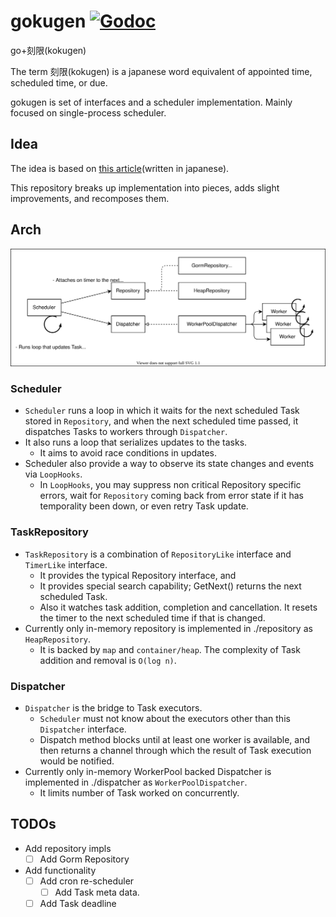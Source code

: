 # gokugen [![Godoc](https://godoc.org/github.com/ngicks/gokugen?status.svg)](https://godoc.org/github.com/ngicks/gokugen)

go+刻限(kokugen)

The term 刻限(kokugen) is a japanese word equivalent of appointed time, scheduled time, or due.

gokugen is set of interfaces and a scheduler implementation. Mainly focused on single-process scheduler.

## Idea

The idea is based on [this article](https://qiita.com/kawasin73/items/7af6766c7898a656b1ee)(written in japanese).

This repository breaks up implementation into pieces, adds slight improvements, and recomposes them.

## Arch

![arch.drawio.svg](./arch.drawio.svg)

### Scheduler

- `Scheduler` runs a loop in which it waits for the next scheduled Task stored in `Repository`, and when the next scheduled time passed, it dispatches Tasks to workers through `Dispatcher`.
- It also runs a loop that serializes updates to the tasks.
  - It aims to avoid race conditions in updates.
- Scheduler also provide a way to observe its state changes and events via `LoopHooks`.
  - In `LoopHooks`, you may suppress non critical Repository specific errors, wait for `Repository` coming back from error state if it has temporality been down, or even retry Task update.

### TaskRepository

- `TaskRepository` is a combination of `RepositoryLike` interface and `TimerLike` interface.
  - It provides the typical Repository interface, and
  - It provides special search capability; GetNext() returns the next scheduled Task.
  - Also it watches task addition, completion and cancellation. It resets the timer to the next scheduled time if that is changed.
- Currently only in-memory repository is implemented in ./repository as `HeapRepository`.
  - It is backed by `map` and `container/heap`. The complexity of Task addition and removal is `O(log n)`.

### Dispatcher

- `Dispatcher` is the bridge to Task executors.
  - `Scheduler` must not know about the executors other than this `Dispatcher` interface.
  - Dispatch method blocks until at least one worker is available, and then returns a channel through which the result of Task execution would be notified.
- Currently only in-memory WorkerPool backed Dispatcher is implemented in ./dispatcher as `WorkerPoolDispatcher`.
  - It limits number of Task worked on concurrently.

## TODOs

- Add repository impls
  - [ ] Add Gorm Repository
- Add functionality
  - [ ] Add cron re-scheduler
    - [ ] Add Task meta data.
  - [ ] Add Task deadline
